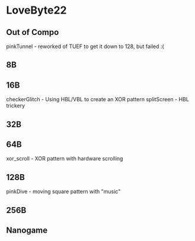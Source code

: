 # LoveByte22

## Out of Compo

pinkTunnel - reworked of TUEF to get it down to 128, but failed :(

## 8B

## 16B

checkerGlitch - Using HBL/VBL to create an XOR pattern
splitScreen -  HBL trickery

## 32B

## 64B

xor_scroll - XOR pattern with hardware scrolling

## 128B

pinkDive - moving square pattern with "music"

## 256B

## Nanogame
